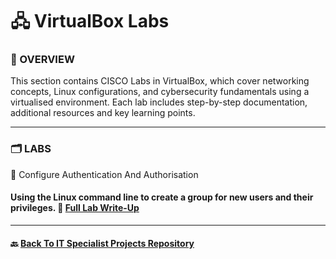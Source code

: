 # 🖧 VirtualBox Labs

### 📌 OVERVIEW
This section contains CISCO Labs in VirtualBox, which cover networking concepts, Linux configurations, and cybersecurity fundamentals using a virtualised environment. Each lab includes step-by-step documentation, additional resources and key learning points.

---
### 🗂️ LABS

🔹 Configure Authentication And Authorisation

#### Using the Linux command line to create a group for new users and their privileges. 📂 [Full Lab Write-Up](/CISCO/VirtualBox/Configure_Authentication_And_Authorization_In_Linux.md)

---
#### 🔙 [Back To IT Specialist Projects Repository](https://github.com/proxymc/it-specialist-projects/blob/main/README.md)
